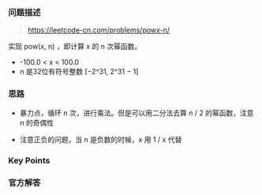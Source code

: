 ### 问题描述

> https://leetcode-cn.com/problems/powx-n/

实现 pow(x, n) ，即计算 x 的 n 次幂函数。

* -100.0 < x < 100.0
* n 是32位有符号整数 [−2^31, 2^31 − 1]

### 思路

* 暴力点，循环 n 次，进行乘法。但是可以用二分法去算 n / 2 的幂函数，注意 n 的奇偶性

* 注意正负的问题，当 n 是负数的时候，x 用 1 / x 代替

### Key Points

### 官方解答
